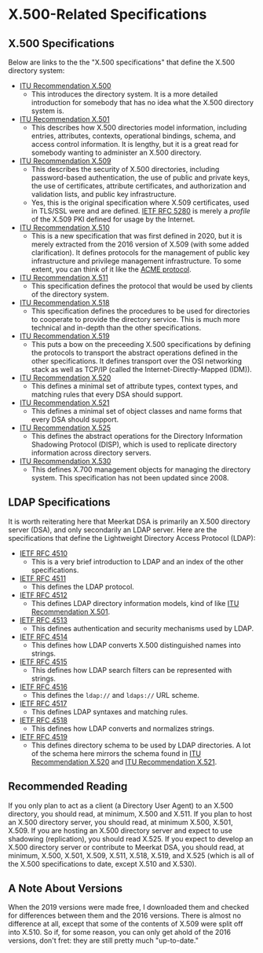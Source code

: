 # X.500-Related Specifications

## X.500 Specifications

Below are links to the the "X.500 specifications" that define the X.500
directory system:

- [ITU Recommendation X.500](https://www.itu.int/itu-t/recommendations/rec.aspx?rec=X.500)
  - This introduces the directory system. It is a more detailed introduction for
    somebody that has no idea what the X.500 directory system is.
- [ITU Recommendation X.501](https://www.itu.int/itu-t/recommendations/rec.aspx?rec=X.501)
  - This describes how X.500 directories model information, including entries,
    attributes, contexts, operational bindings, schema, and access control
    information. It is lengthy, but it is a great read for somebody wanting to
    administer an X.500 directory.
- [ITU Recommendation X.509](https://www.itu.int/itu-t/recommendations/rec.aspx?rec=X.509)
  - This describes the security of X.500 directories, including password-based
    authentication, the use of public and private keys, the use of certificates,
    attribute certificates, and authorization and validation lists, and
    public key infrastructure.
  - Yes, this is the original specification where X.509 certificates, used in
    TLS/SSL were and are defined.
    [IETF RFC 5280](https://datatracker.ietf.org/doc/html/rfc5280.html) is
    merely a _profile_ of the X.509 PKI defined for usage by the Internet.
- [ITU Recommendation X.510](https://www.itu.int/itu-t/recommendations/rec.aspx?rec=X.510)
  - This is a new specification that was first defined in 2020, but it is
    merely extracted from the 2016 version of X.509 (with some added
    clarification). It defines protocols for the management of public key
    infrastructure and privilege management infrastructure. To some extent, you
    can think of it like the [ACME protocol](https://datatracker.ietf.org/doc/html/rfc8555).
- [ITU Recommendation X.511](https://www.itu.int/itu-t/recommendations/rec.aspx?rec=X.511)
  - This specification defines the protocol that would be used by clients of the
    directory system.
- [ITU Recommendation X.518](https://www.itu.int/itu-t/recommendations/rec.aspx?rec=X.518)
  - This specification defines the procedures to be used for directories to
    cooperate to provide the directory service. This is much more technical and
    in-depth than the other specifications.
- [ITU Recommendation X.519](https://www.itu.int/itu-t/recommendations/rec.aspx?rec=X.519)
  - This puts a bow on the preceeding X.500 specifications by defining the
    protocols to transport the abstract operations defined in the other
    specifications. It defines transport over the OSI networking stack as well
    as TCP/IP (called the Internet-Directly-Mapped (IDM)).
- [ITU Recommendation X.520](https://www.itu.int/itu-t/recommendations/rec.aspx?rec=X.520)
  - This defines a minimal set of attribute types, context types, and matching
    rules that every DSA should support.
- [ITU Recommendation X.521](https://www.itu.int/itu-t/recommendations/rec.aspx?rec=X.521)
  - This defines a minimal set of object classes and name forms that every DSA
    should support.
- [ITU Recommendation X.525](https://www.itu.int/itu-t/recommendations/rec.aspx?rec=X.525)
  - This defines the abstract operations for the Directory Information
    Shadowing Protocol (DISP), which is used to replicate directory information
    across directory servers.
- [ITU Recommendation X.530](https://www.itu.int/itu-t/recommendations/rec.aspx?rec=X.530)
  - This defines X.700 management objects for managing the directory system.
    This specification has not been updated since 2008.

## LDAP Specifications

It is worth reiterating here that Meerkat DSA is primarily an X.500 directory
server (DSA), and only secondarily an LDAP server. Here are the specifications
that define the Lightweight Directory Access Protocol (LDAP):

- [IETF RFC 4510](https://datatracker.ietf.org/doc/html/rfc4510)
  - This is a very brief introduction to LDAP and an index of the other
    specifications.
- [IETF RFC 4511](https://datatracker.ietf.org/doc/html/rfc4511)
  - This defines the LDAP protocol.
- [IETF RFC 4512](https://datatracker.ietf.org/doc/html/rfc4512)
  - This defines LDAP directory information models, kind of like
    [ITU Recommendation X.501](https://www.itu.int/itu-t/recommendations/rec.aspx?rec=X.501).
- [IETF RFC 4513](https://datatracker.ietf.org/doc/html/rfc4513)
  - This defines authentication and security mechanisms used by LDAP.
- [IETF RFC 4514](https://datatracker.ietf.org/doc/html/rfc4514)
  - This defines how LDAP converts X.500 distinguished names into strings.
- [IETF RFC 4515](https://datatracker.ietf.org/doc/html/rfc4515)
  - This defines how LDAP search filters can be represented with strings.
- [IETF RFC 4516](https://datatracker.ietf.org/doc/html/rfc4516)
  - This defines the `ldap://` and `ldaps://` URL scheme.
- [IETF RFC 4517](https://datatracker.ietf.org/doc/html/rfc4517)
  - This defines LDAP syntaxes and matching rules.
- [IETF RFC 4518](https://datatracker.ietf.org/doc/html/rfc4518)
  - This defines how LDAP converts and normalizes strings.
- [IETF RFC 4519](https://datatracker.ietf.org/doc/html/rfc4519)
  - This defines directory schema to be used by LDAP directories. A lot of the
    schema here mirrors the schema found in
    [ITU Recommendation X.520](https://www.itu.int/itu-t/recommendations/rec.aspx?rec=X.520)
    and
    [ITU Recommendation X.521](https://www.itu.int/itu-t/recommendations/rec.aspx?rec=X.521).

## Recommended Reading

If you only plan to act as a client (a Directory User Agent) to an X.500
directory, you should read, at minimum, X.500 and X.511. If you plan to host
an X.500 directory server, you should read, at minimum X.500, X.501, X.509. If
you are hosting an X.500 directory server and expect to use shadowing
(replication), you should read X.525. If you expect to develop an X.500
directory server or contribute to Meerkat DSA, you should read, at minimum,
X.500, X.501, X.509, X.511, X.518, X.519, and X.525 (which is all of the X.500
specifications to date, except X.510 and X.530).

## A Note About Versions

When the 2019 versions were made free, I downloaded them and checked for
differences between them and the 2016 versions. There is almost no difference
at all, except that some of the contents of X.509 were split off into X.510.
So if, for some reason, you can only get ahold of the 2016 versions, don't fret:
they are still pretty much "up-to-date."
